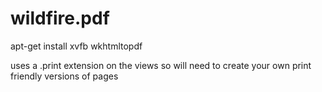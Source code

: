 wildfire.pdf
============

apt-get install xvfb wkhtmltopdf

uses a .print extension on the views so will need to create your own print friendly versions of pages